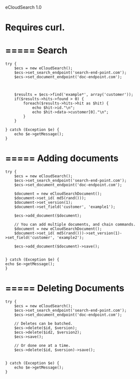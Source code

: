 eCloudSearch 1.0

Requires curl.
=====



=====
Search
=====
	try {
		$ecs = new eCloudSearch();
		$ecs->set_search_endpoint('search-end-point.com');
		$ecs->set_document_endpoint('doc-endpoint.com');



		$results = $ecs->find('example*', array('customer'));
		if($results->hits->found > 0) {
			foreach($results->hits->hit as $hit) {
				echo $hit->id."\n";
				echo $hit->data->customer[0]."\n";
			}
		}

	} catch (Exception $e) {
		echo $e->getMessage();
	}

=====
Adding documents
=====

	try {
		$ecs = new eCloudSearch();
		$ecs->set_search_endpoint('search-end-point.com');
		$ecs->set_document_endpoint('doc-endpoint.com');

		$document = new eCloudSearchDocument();
		$document->set_id( md5(rand()));
		$document->set_version(1);
		$document->set_field('customer', 'example1');

		$ecs->add_document($document);

		// You can add multiple documents, and chain commands.
		$document = new eCloudSearchDocument();
		$document->set_id( md5(rand()))->set_version(1)->set_field('customer', 'example2');

		$ecs->add_document($document)->save();


	} catch (Exception $e) {
	echo $e->getMessage();
	}

=====
Deleting Documents
=====

	try {
		$ecs = new eCloudSearch();
		$ecs->set_search_endpoint('search-end-point.com');
		$ecs->set_document_endpoint('doc-endpoint.com');

		// Deletes can be batched.
		$ecs->delete($id, $version);
		$ecs->delete($id2, $version2);
		$ecs->save();

		// Or done one at a time.
		$ecs->delete($id, $version)->save();


	} catch (Exception $e) {
		echo $e->getMessage();
	}

